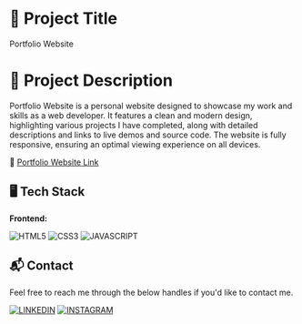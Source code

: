 # 🔗 Project Title
Portfolio Website


# 🔗 Project Description
Portfolio Website is a personal website designed to showcase my work and skills as a web developer. It features a clean and modern design, highlighting various projects I have completed, along with detailed descriptions and links to live demos and source code. The website is fully responsive, ensuring an optimal viewing experience on all devices.


📌 [Portfolio Website Link](https://myportfoliowebsite-60029712272.development.catalystserverless.in/app/index.html)


## 🖥️ Tech Stack
**Frontend:**

![HTML5](https://img.shields.io/badge/HTML5-E34F26?style=for-the-badge&logo=html5&logoColor=white)
![CSS3](https://img.shields.io/badge/CSS3-1572B6?style=for-the-badge&logo=css3&logoColor=white)
![JAVASCRIPT](https://img.shields.io/badge/JavaScript-F7DF1E?style=for-the-badge&logo=javascript&logoColor=black)


## 📬 Contact

Feel free to reach me through the below handles if you'd like to contact me.

[![LINKEDIN](https://img.shields.io/badge/LinkedIn-0077B5?style=for-the-badge&logo=linkedin&logoColor=white)](https://www.linkedin.com/in/keerthana-m-083454259)
[![INSTAGRAM](https://img.shields.io/badge/Instagram-E4405F?style=for-the-badge&logo=instagram&logoColor=white)](https://www.instagram.com/keerthana0mohan)
